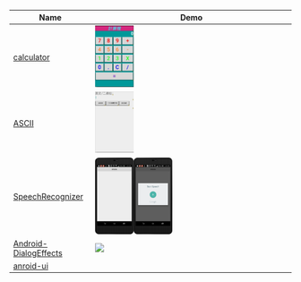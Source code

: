 Name  | Demo
---  | ---
[calculator](https://github.com/yungming/android-calculator.git) |  <img src="/img/calculator.JPG" width="20%">
[ASCII](https://github.com/yungming/android-ASCII.git)| <img src="/img/ASCII.JPG" width="20%">
[SpeechRecognizer](https://github.com/yungming/android-Recognizer.git)| <img src="/img/Recognizer1.png" width="20%"><img src="/img/Recognizer2.png" width="20%">
[Android-DialogEffects](https://github.com/yungming/Android-DialogEffects.git)| <img src="/img/DialogEffects.gif" width="30%">
[anroid-ui](https://github.com/yungming/awesome-android-ui.git)| 

